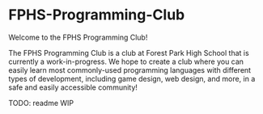 # FPHS-Programming-Club
Welcome to the FPHS Programming Club!

The FPHS Programming Club is a club at Forest Park High School that is currently a work-in-progress. We hope to create a club where you can easily learn most commonly-used programming languages with different types of development, including game design, web design, and more, in a safe and easily accessible community!

TODO: readme WIP
